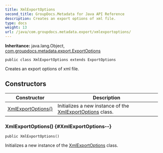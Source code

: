 ```yaml
---
title: XmlExportOptions
second_title: GroupDocs.Metadata for Java API Reference
description: Creates an export options of xml file.
type: docs
weight: 13
url: /java/com.groupdocs.metadata.export/xmlexportoptions/
---
```

**Inheritance:**
java.lang.Object, [com.groupdocs.metadata.export.ExportOptions](../../com.groupdocs.metadata.export/exportoptions)
```
public class XmlExportOptions extends ExportOptions
```

Creates an export options of xml file.
## Constructors

| Constructor | Description |
| --- | --- |
| [XmlExportOptions()](#XmlExportOptions--) | Initializes a new instance of the [XmlExportOptions](../../com.groupdocs.metadata.export/xmlexportoptions) class. |
### XmlExportOptions() {#XmlExportOptions--}
```
public XmlExportOptions()
```


Initializes a new instance of the [XmlExportOptions](../../com.groupdocs.metadata.export/xmlexportoptions) class.


